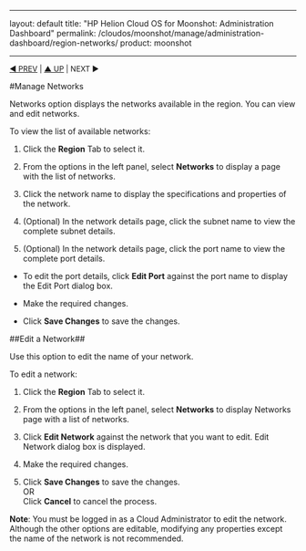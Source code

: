 
---
layout: default
title: "HP Helion Cloud OS for Moonshot: Administration Dashboard"
permalink: /cloudos/moonshot/manage/administration-dashboard/region-networks/
product: moonshot

---

<script>

function PageRefresh {
onLoad="window.refresh"
}

PageRefresh();

</script>

<p style="font-size: small;"> <a href="/cloudos/moonshot/manage/">&#9664; PREV</a> | <a href="/cloudos/moonshot/manage">&#9650; UP</a> | NEXT &#9654; </p>




#Manage Networks

Networks option displays the networks available in the region. You can view and edit networks. 

To view the list of available networks:

1.	Click the **Region** Tab to select it.

2.	From the options in the left panel, select **Networks** to display a page with the list of networks.

3.	Click the network name to display the specifications and properties of the network.

4.	(Optional) In the network details page, click the subnet name to view the complete subnet details.

5.	(Optional) In the network details page, click the port name to view the complete port details.
 * To edit the port details, click **Edit Port** against the port name to display the Edit Port dialog box.
 
 * Make the required changes.

  * Click **Save Changes** to save the changes.


##Edit a Network##

Use this option to edit the name of your network. 

To edit a network:

1.	Click the **Region** Tab to select it.

2.	From the options in the left panel, select **Networks** to display Networks page with a list of networks.

3.	Click **Edit Network** against the network that you want to edit.
Edit Network dialog box is displayed.

4.	Make the required changes.

5.	Click **Save Changes** to save the changes.<br>
OR<br>
Click **Cancel** to cancel the process.

**Note**: You must be logged in as a Cloud Administrator to edit the network. Although the other options are editable, modifying any properties except the name of the network is not recommended.
